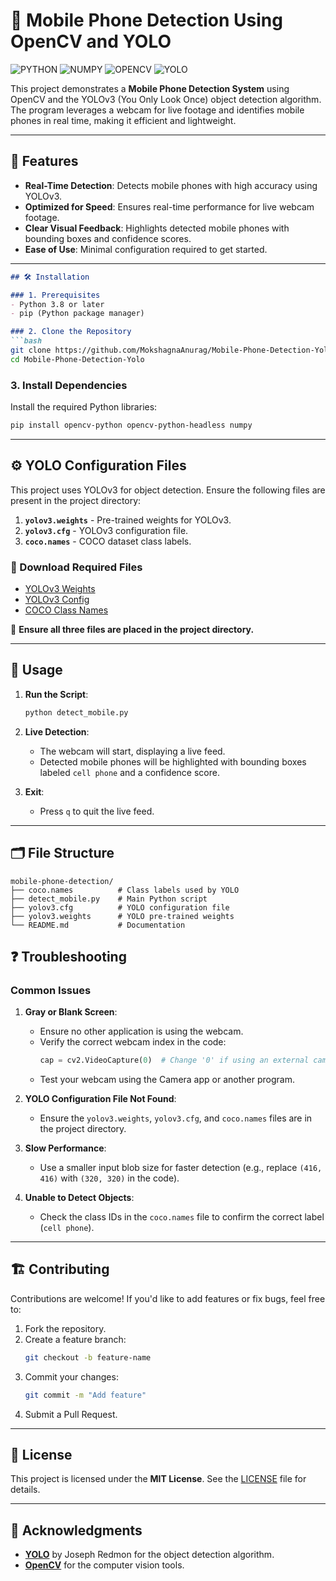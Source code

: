 # 📱 Mobile Phone Detection Using OpenCV and YOLO

![PYTHON](https://img.shields.io/badge/PYTHON-3776AB?style=for-the-badge&logo=python&logoColor=white) 
![NUMPY](https://img.shields.io/badge/NUMPY-013243?style=for-the-badge&logo=numpy&logoColor=white) 
![OPENCV](https://img.shields.io/badge/OPENCV-5C3EE8?style=for-the-badge&logo=opencv&logoColor=white)
![YOLO](https://img.shields.io/badge/YOLO-00FFFF?style=for-the-badge&logo=none&logoColor=white)

This project demonstrates a **Mobile Phone Detection System** using OpenCV and the YOLOv3 (You Only Look Once) object detection algorithm. The program leverages a webcam for live footage and identifies mobile phones in real time, making it efficient and lightweight.

---

## 🎯 Features

- **Real-Time Detection**: Detects mobile phones with high accuracy using YOLOv3.
- **Optimized for Speed**: Ensures real-time performance for live webcam footage.
- **Clear Visual Feedback**: Highlights detected mobile phones with bounding boxes and confidence scores.
- **Ease of Use**: Minimal configuration required to get started.

---
```markdown
## 🛠 Installation

### 1. Prerequisites
- Python 3.8 or later
- pip (Python package manager)

### 2. Clone the Repository
```bash
git clone https://github.com/MokshagnaAnurag/Mobile-Phone-Detection-Yolo.git
cd Mobile-Phone-Detection-Yolo
```

### 3. Install Dependencies
Install the required Python libraries:
```bash
pip install opencv-python opencv-python-headless numpy
```

---

## ⚙️ YOLO Configuration Files

This project uses YOLOv3 for object detection. Ensure the following files are present in the project directory:

1. **`yolov3.weights`** - Pre-trained weights for YOLOv3.
2. **`yolov3.cfg`** - YOLOv3 configuration file.
3. **`coco.names`** - COCO dataset class labels.

### 🔗 Download Required Files
- [YOLOv3 Weights](https://pjreddie.com/media/files/yolov3.weights)
- [YOLOv3 Config](https://github.com/pjreddie/darknet/blob/master/cfg/yolov3.cfg)
- [COCO Class Names](https://github.com/pjreddie/darknet/blob/master/data/coco.names)

📂 **Ensure all three files are placed in the project directory.**

---

## 🚀 Usage

1. **Run the Script**:
   ```bash
   python detect_mobile.py
   ```

2. **Live Detection**:
   - The webcam will start, displaying a live feed.
   - Detected mobile phones will be highlighted with bounding boxes labeled `cell phone` and a confidence score.

3. **Exit**:
   - Press `q` to quit the live feed.

---

## 🗂 File Structure
```
mobile-phone-detection/
├── coco.names          # Class labels used by YOLO
├── detect_mobile.py    # Main Python script
├── yolov3.cfg          # YOLO configuration file
├── yolov3.weights      # YOLO pre-trained weights
└── README.md           # Documentation
```

## ❓ Troubleshooting

### Common Issues

1. **Gray or Blank Screen**:
   - Ensure no other application is using the webcam.
   - Verify the correct webcam index in the code:
     ```python
     cap = cv2.VideoCapture(0)  # Change '0' if using an external camera.
     ```
   - Test your webcam using the Camera app or another program.

2. **YOLO Configuration File Not Found**:
   - Ensure the `yolov3.weights`, `yolov3.cfg`, and `coco.names` files are in the project directory.

3. **Slow Performance**:
   - Use a smaller input blob size for faster detection (e.g., replace `(416, 416)` with `(320, 320)` in the code).

4. **Unable to Detect Objects**:
   - Check the class IDs in the `coco.names` file to confirm the correct label (`cell phone`).

---

## 🏗 Contributing

Contributions are welcome! If you'd like to add features or fix bugs, feel free to:

1. Fork the repository.
2. Create a feature branch:
   ```bash
   git checkout -b feature-name
   ```
3. Commit your changes:
   ```bash
   git commit -m "Add feature"
   ```
4. Submit a Pull Request.

---

## 📜 License

This project is licensed under the **MIT License**. See the [LICENSE](LICENSE) file for details.

---

## 🙌 Acknowledgments

- **[YOLO](https://pjreddie.com/darknet/yolo/)** by Joseph Redmon for the object detection algorithm.
- **[OpenCV](https://opencv.org/)** for the computer vision tools.

